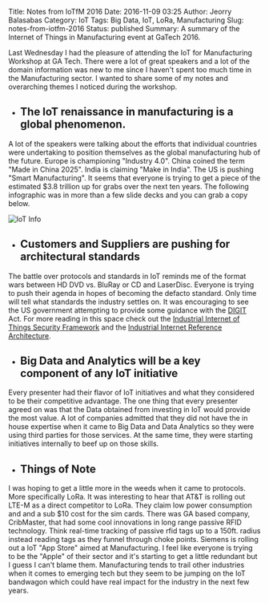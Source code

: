 Title: Notes from IoTfM 2016
Date: 2016-11-09 03:25
Author: Jeorry Balasabas
Category: IoT
Tags: Big Data, IoT, LoRa, Manufacturing
Slug: notes-from-iotfm-2016
Status: published
Summary: A summary of the Internet of Things in Manufacturing event at GaTech 2016.

Last Wednesday I had the pleasure of attending the IoT for Manufacturing
Workshop at GA Tech. There were a lot of great speakers and a lot of the
domain information was new to me since I haven't spent too much time in
the Manufacturing sector. I wanted to share some of my notes and
overarching themes I noticed during the workshop.

-   The IoT renaissance in manufacturing is a global phenomenon.
    ------------------------------------------------------------

A lot of the speakers were talking about the efforts that individual
countries were undertaking to position themselves as the global
manufacturing hub of the future. Europe is championing "Industry 4.0".
China coined the term "Made in China 2025". India is claiming "Make in
India". The US is pushing "Smart Manufacturing". It seems that everyone
is trying to get a piece of the estimated \$3.8 trillion up for grabs
over the next ten years. The following infographic was in more than a
few slide decks and you can grab a copy below.

![IoT Info]({filename}/images/IoT_info.jpg)

-   Customers and Suppliers are pushing for architectural standards
    ---------------------------------------------------------------

The battle over protocols and standards in IoT reminds me of the format
wars between HD DVD vs. BluRay or CD and LaserDisc. Everyone is trying
to push their agenda in hopes of becoming the defacto standard. Only
time will tell what standards the industry settles on. It was
encouraging to see the US government attempting to provide some guidance
with the
[DIGIT](https://www.congress.gov/bill/114th-congress/senate-bill/2607)
Act. For more reading in this space check out the [Industrial Internet
of Things Security Framework](http://www.iiconsortium.org/IISF.htm) and
the [Industrial Internet Reference
Architecture](http://www.iiconsortium.org/IIRA.htm).

-   Big Data and Analytics will be a key component of any IoT initiative
    --------------------------------------------------------------------

Every presenter had their flavor of IoT initiatives and what they
considered to be their competitive advantage. The one thing that every
presenter agreed on was that the Data obtained from investing in IoT
would provide the most value. A lot of companies admitted that they did
not have the in house expertise when it came to Big Data and Data
Analytics so they were using third parties for those services. At the
same time, they were starting initiatives internally to beef up on those
skills.

-   Things of Note
    --------------

I was hoping to get a little more in the weeds when it came to
protocols. More specifically LoRa. It was interesting to hear that AT&T
is rolling out LTE-M as a direct competitor to LoRa. They claim low
power consumption and and a sub \$10 cost for the sim cards. There was
GA based company, CribMaster, that had some cool innovations in long
range passive RFID technology. Think real-time tracking of passive rfid
tags up to a 150ft. radius instead reading tags as they funnel through
choke points. Siemens is rolling out a IoT "App Store" aimed at
Manufacturing. I feel like everyone is trying to be the "Apple" of their
sector and it's starting to get a little redundant but I guess I can't
blame them. Manufacturing tends to trail other industries when it comes
to emerging tech but they seem to be jumping on the IoT bandwagon which
could have real impact for the industry in the next few years.

